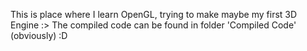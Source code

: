 This is place where I learn OpenGL, trying to make maybe my first 3D Engine :>
The compiled code can be found in folder 'Compiled Code' (obviously) :D
